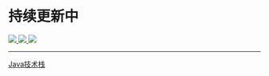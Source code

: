 # 持续更新中
<a href="https://mp.weixin.qq.com/s/l6X7doO8dq81BIdBMsBsCA">     <img border="0" src="https://img.shields.io/badge/公众号-我爱分享君-green"/></a><a href="https://lishaojie1993.gitee.io">     <img border="0" src="https://img.shields.io/badge/博客-睡到自然醒-red"/></a><a href="https://space.bilibili.com/476834809">     <img border="0" src="https://img.shields.io/badge/哔哩哔哩-爱喝牛奶的方雪冷少-9cf"/></a>





------

[Java技术栈](https://lishaojie1993.gitee.io/demo/Spring.png)

